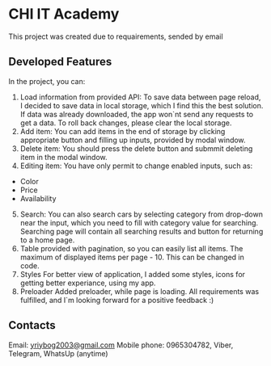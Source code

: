 # CHI IT Academy

This project was created due to requairements, sended by email

## Developed Features

In the project, you can:

1. Load information from provided API:
To save data between page reload, I decided to save data in local storage, which I find this the best solution. If data was already downloaded, the app won`nt send any requests to get a data. To roll back changes, please clear the local storage.
2. Add item:
You can add items in the end of storage by clicking appropriate button and filling up inputs, provided by modal window.
3. Delete item:
You should press the delete button and submmit deleting item in the modal window.
4. Editing item:
You have only permit to change enabled inputs, such as:
- Color
- Price
- Availability
5. Search:
You can also search cars by selecting category from drop-down near the input, which you need to fill with category value for searching. Searching page will contain all searching results and button for returning to a home page.
6. Table provided with pagination, so you can easily list all items. The maximum of displayed items per page - 10. This can be changed in code.
7. Styles
For better view of application, I added some styles, icons for getting better experiance, using my app.
8. Preloader
Added preloader, while page is loading.
All requirements was fulfilled, and I`m looking forward for a positive feedback :)

## Contacts
Email: yriybog2003@gmail.com
Mobile phone: 0965304782, Viber, Telegram, WhatsUp (anytime)


